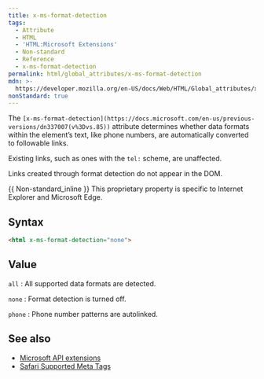 ```yaml
---
title: x-ms-format-detection
tags:
  - Attribute
  - HTML
  - 'HTML:Microsoft Extensions'
  - Non-standard
  - Reference
  - x-ms-format-detection
permalink: html/global_attributes/x-ms-format-detection
mdn: >-
  https://developer.mozilla.org/en-US/docs/Web/HTML/Global_attributes/x-ms-format-detection
nonStandard: true
---
```

The `[x-ms-format-detection](https://docs.microsoft.com/en-us/previous-versions/dn337007(v%3Dvs.85))` attribute determines whether data formats within the element’s text, like phone numbers, are automatically converted to followable links.

Existing links, such as ones with the `tel:` scheme, are unaffected.

Links created through format detection do not appear in the DOM.

{{ Non-standard_inline }} This proprietary property is specific to Internet Explorer and Microsoft Edge.

## Syntax

```html
<html x-ms-format-detection="none">

```

## Value

`all`
: All supported data formats are detected.

`none`
: Format detection is turned off.

`phone`
: Phone number patterns are autolinked.

## See also

-   [Microsoft API extensions](/api/microsoft_api_extensions)
-   [Safari Supported Meta Tags](https://developer.apple.com/library/archive/documentation/AppleApplications/Reference/SafariHTMLRef/Articles/MetaTags.html)
